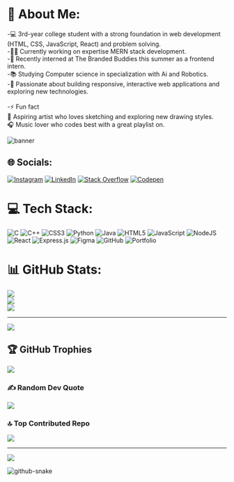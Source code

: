 # 💫 About Me:
-💻 3rd-year college student with a strong foundation in web development (HTML, CSS, JavaScript, React) and problem solving.<br>-👨‍💻 Currently working on expertise MERN stack development.<br>-🔗 Recently interned at The Branded Buddies this summer as a frontend intern.<br>-📚 Studying Computer science in specialization with Ai and Robotics.<br>-🚀 Passionate about building responsive, interactive web applications and exploring new technologies.<br><br>-⚡ Fun fact<br>       🎨 Aspiring artist who loves sketching and exploring new drawing styles.<br>      🎧 Music lover who codes best with a great playlist on.

![banner](https://media.tenor.com/EdiGYFaZg7sAAAAi/jaded-disappointed.gif)


## 🌐 Socials:
[![Instagram](https://img.shields.io/badge/Instagram-%23E4405F.svg?logo=Instagram&logoColor=white)](https://instagram.com/raj_.amrit) [![LinkedIn](https://img.shields.io/badge/LinkedIn-%230077B5.svg?logo=linkedin&logoColor=white)](https://linkedin.com/in/amrit-raj-a6b29b28a) [![Stack Overflow](https://img.shields.io/badge/-Stackoverflow-FE7A16?logo=stack-overflow&logoColor=white)](https://stackoverflow.com/users/users/24405264/amrit-raj)
[![Codepen](https://img.shields.io/badge/Codepen-000000?logo=codepen&logoColor=white)](https://codepen.io/bvgpfhwz-the-encoder) 

# 💻 Tech Stack:
![C](https://img.shields.io/badge/c-%2300599C.svg?style=plastic&logo=c&logoColor=white) ![C++](https://img.shields.io/badge/c++-%2300599C.svg?style=plastic&logo=c%2B%2B&logoColor=white) ![CSS3](https://img.shields.io/badge/css3-%231572B6.svg?style=plastic&logo=css3&logoColor=white) ![Python](https://img.shields.io/badge/python-3670A0?style=plastic&logo=python&logoColor=ffdd54) ![Java](https://img.shields.io/badge/java-%23ED8B00.svg?style=plastic&logo=openjdk&logoColor=white) ![HTML5](https://img.shields.io/badge/html5-%23E34F26.svg?style=plastic&logo=html5&logoColor=white) ![JavaScript](https://img.shields.io/badge/javascript-%23323330.svg?style=plastic&logo=javascript&logoColor=%23F7DF1E) ![NodeJS](https://img.shields.io/badge/node.js-6DA55F?style=plastic&logo=node.js&logoColor=white) ![React](https://img.shields.io/badge/react-%2320232a.svg?style=plastic&logo=react&logoColor=%2361DAFB) ![Express.js](https://img.shields.io/badge/express.js-%23404d59.svg?style=plastic&logo=express&logoColor=%2361DAFB) ![Figma](https://img.shields.io/badge/figma-%23F24E1E.svg?style=plastic&logo=figma&logoColor=white) ![GitHub](https://img.shields.io/badge/github-%23121011.svg?style=plastic&logo=github&logoColor=white) ![Portfolio](https://img.shields.io/badge/Portfolio-%23000000.svg?style=plastic&logo=firefox&logoColor=#FF7139)
# 📊 GitHub Stats:
![](https://github-readme-stats.vercel.app/api?username=Yes-Amrit&theme=transparent&hide_border=false&include_all_commits=true&count_private=true)<br/>
![](https://github-readme-streak-stats.herokuapp.com/?user=Yes-Amrit&theme=transparent&hide_border=false)<br/>
![](https://github-readme-stats.vercel.app/api/top-langs/?username=Yes-Amrit&theme=transparent&hide_border=false&include_all_commits=true&count_private=true&layout=compact)

---
[![](https://visitcount.itsvg.in/api?id=Yes-Amrit&icon=0&color=0)](https://visitcount.itsvg.in)

## 🏆 GitHub Trophies
![](https://github-profile-trophy.vercel.app/?username=Yes-Amrit&theme=one_dark_pro&no-frame=false&no-bg=false&margin-w=4)

### ✍️ Random Dev Quote
![](https://quotes-github-readme.vercel.app/api?type=vetical&theme=merko)

### 🔝 Top Contributed Repo
![](https://github-contributor-stats.vercel.app/api?username=Yes-Amrit&limit=5&theme=merko&combine_all_yearly_contributions=true)

---
[![](https://visitcount.itsvg.in/api?id=Yes-Amrit&icon=2&color=13)](https://visitcount.itsvg.in)

<picture>
  <source media="(prefers-color-scheme: dark)" srcset="https://raw.githubusercontent.com/tobiasmeyhoefer/tobiasmeyhoefer/output/github-snake-dark.svg" />
  <source media="(prefers-color-scheme: light)" srcset="https://raw.githubusercontent.com/tobiasmeyhoefer/tobiasmeyhoefer/output/github-snake.svg" />
  <img alt="github-snake" src="https://raw.githubusercontent.com/tobiasmeyhoefer/tobiasmeyhoefer/output/github-snake.svg" />
</picture>
